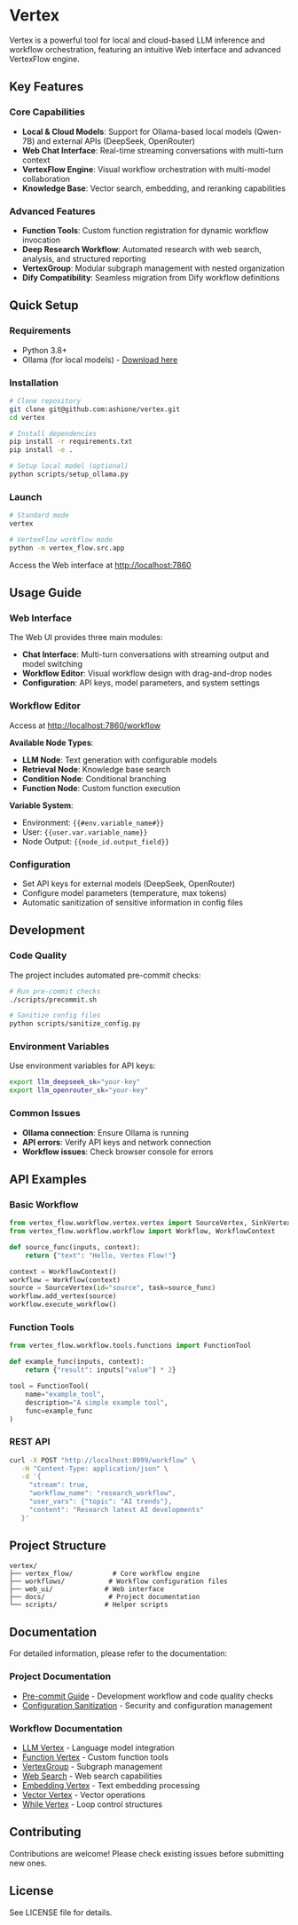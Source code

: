 # Vertex

Vertex is a powerful tool for local and cloud-based LLM inference and workflow orchestration, featuring an intuitive Web interface and advanced VertexFlow engine.

## Key Features

### Core Capabilities
- **Local & Cloud Models**: Support for Ollama-based local models (Qwen-7B) and external APIs (DeepSeek, OpenRouter)
- **Web Chat Interface**: Real-time streaming conversations with multi-turn context
- **VertexFlow Engine**: Visual workflow orchestration with multi-model collaboration
- **Knowledge Base**: Vector search, embedding, and reranking capabilities

### Advanced Features
- **Function Tools**: Custom function registration for dynamic workflow invocation
- **Deep Research Workflow**: Automated research with web search, analysis, and structured reporting
- **VertexGroup**: Modular subgraph management with nested organization
- **Dify Compatibility**: Seamless migration from Dify workflow definitions

## Quick Setup

### Requirements
- Python 3.8+
- Ollama (for local models) - [Download here](https://ollama.com/download)

### Installation
```bash
# Clone repository
git clone git@github.com:ashione/vertex.git
cd vertex

# Install dependencies
pip install -r requirements.txt
pip install -e .

# Setup local model (optional)
python scripts/setup_ollama.py
```

### Launch
```bash
# Standard mode
vertex

# VertexFlow workflow mode
python -m vertex_flow.src.app
```

Access the Web interface at [http://localhost:7860](http://localhost:7860)

## Usage Guide

### Web Interface
The Web UI provides three main modules:
- **Chat Interface**: Multi-turn conversations with streaming output and model switching
- **Workflow Editor**: Visual workflow design with drag-and-drop nodes
- **Configuration**: API keys, model parameters, and system settings

### Workflow Editor
Access at [http://localhost:7860/workflow](http://localhost:7860/workflow)

**Available Node Types**:
- **LLM Node**: Text generation with configurable models
- **Retrieval Node**: Knowledge base search
- **Condition Node**: Conditional branching
- **Function Node**: Custom function execution

**Variable System**:
- Environment: `{{#env.variable_name#}}`
- User: `{{user.var.variable_name}}`
- Node Output: `{{node_id.output_field}}`

### Configuration
- Set API keys for external models (DeepSeek, OpenRouter)
- Configure model parameters (temperature, max tokens)
- Automatic sanitization of sensitive information in config files

## Development

### Code Quality
The project includes automated pre-commit checks:
```bash
# Run pre-commit checks
./scripts/precommit.sh

# Sanitize config files
python scripts/sanitize_config.py
```

### Environment Variables
Use environment variables for API keys:
```bash
export llm_deepseek_sk="your-key"
export llm_openrouter_sk="your-key"
```

### Common Issues
- **Ollama connection**: Ensure Ollama is running
- **API errors**: Verify API keys and network connection
- **Workflow issues**: Check browser console for errors

## API Examples

### Basic Workflow
```python
from vertex_flow.workflow.vertex.vertex import SourceVertex, SinkVertex
from vertex_flow.workflow.workflow import Workflow, WorkflowContext

def source_func(inputs, context):
    return {"text": "Hello, Vertex Flow!"}

context = WorkflowContext()
workflow = Workflow(context)
source = SourceVertex(id="source", task=source_func)
workflow.add_vertex(source)
workflow.execute_workflow()
```

### Function Tools
```python
from vertex_flow.workflow.tools.functions import FunctionTool

def example_func(inputs, context):
    return {"result": inputs["value"] * 2}

tool = FunctionTool(
    name="example_tool",
    description="A simple example tool",
    func=example_func
)
```

### REST API
```bash
curl -X POST "http://localhost:8999/workflow" \
   -H "Content-Type: application/json" \
   -d '{
     "stream": true,
     "workflow_name": "research_workflow",
     "user_vars": {"topic": "AI trends"},
     "content": "Research latest AI developments"
   }'
```

## Project Structure

```
vertex/
├── vertex_flow/          # Core workflow engine
├── workflows/           # Workflow configuration files
├── web_ui/             # Web interface
├── docs/                # Project documentation
└── scripts/            # Helper scripts
```

## Documentation

For detailed information, please refer to the documentation:

### Project Documentation
- [Pre-commit Guide](docs/PRECOMMIT_README.md) - Development workflow and code quality checks
- [Configuration Sanitization](docs/SANITIZATION_README.md) - Security and configuration management

### Workflow Documentation
- [LLM Vertex](vertex_flow/docs/llm_vertex.md) - Language model integration
- [Function Vertex](vertex_flow/docs/function_vertex.md) - Custom function tools
- [VertexGroup](vertex_flow/docs/vertex_group.md) - Subgraph management
- [Web Search](vertex_flow/docs/web_search.md) - Web search capabilities
- [Embedding Vertex](vertex_flow/docs/embedding_vertex.md) - Text embedding processing
- [Vector Vertex](vertex_flow/docs/vector_vertex.md) - Vector operations
- [While Vertex](vertex_flow/docs/while_vertex.md) - Loop control structures

## Contributing

Contributions are welcome! Please check existing issues before submitting new ones.

## License

See LICENSE file for details.
